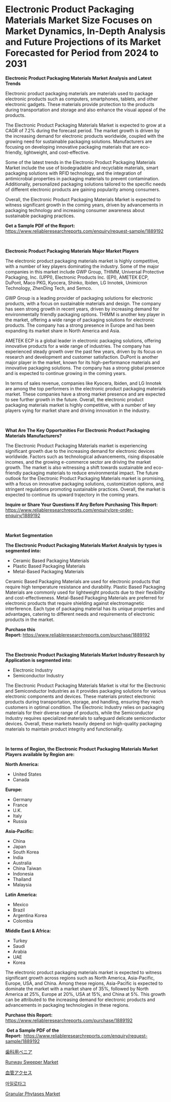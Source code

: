 <p><h1>Electronic Product Packaging Materials Market Size Focuses on Market Dynamics, In-Depth Analysis and Future Projections of its Market Forecasted for Period from 2024 to 2031</h1></p><p><strong>Electronic Product Packaging Materials Market Analysis and Latest Trends</strong></p>
<p><p>Electronic product packaging materials are materials used to package electronic products such as computers, smartphones, tablets, and other electronic gadgets. These materials provide protection to the products during transportation and storage and also enhance the visual appeal of the products.</p><p>The Electronic Product Packaging Materials Market is expected to grow at a CAGR of 7.2% during the forecast period. The market growth is driven by the increasing demand for electronic products worldwide, coupled with the growing need for sustainable packaging solutions. Manufacturers are focusing on developing innovative packaging materials that are eco-friendly, lightweight, and cost-effective.</p><p>Some of the latest trends in the Electronic Product Packaging Materials Market include the use of biodegradable and recyclable materials, smart packaging solutions with RFID technology, and the integration of antimicrobial properties in packaging materials to prevent contamination. Additionally, personalized packaging solutions tailored to the specific needs of different electronic products are gaining popularity among consumers.</p><p>Overall, the Electronic Product Packaging Materials Market is expected to witness significant growth in the coming years, driven by advancements in packaging technology and increasing consumer awareness about sustainable packaging practices.</p></p>
<p><strong>Get a Sample PDF of the Report:&nbsp;</strong> <a href="https://www.reliableresearchreports.com/enquiry/request-sample/1889192">https://www.reliableresearchreports.com/enquiry/request-sample/1889192</a></p>
<p>&nbsp;</p>
<p><strong>Electronic Product Packaging Materials Major Market Players</strong></p>
<p><p>The electronic product packaging materials market is highly competitive, with a number of key players dominating the industry. Some of the major companies in this market include GWP Group, THIMM, Universal Protective Packaging, Inc. (UPPI), Electronic Products Inc. (EPI), AMETEK ECP, DuPont, Maco PKG, Kyocera, Shinko, Ibiden, LG Innotek, Unimicron Technology, ZhenDing Tech, and Semco.</p><p>GWP Group is a leading provider of packaging solutions for electronic products, with a focus on sustainable materials and design. The company has seen strong growth in recent years, driven by increasing demand for environmentally friendly packaging options. THIMM is another key player in the market, offering a wide range of packaging solutions for electronic products. The company has a strong presence in Europe and has been expanding its market share in North America and Asia.</p><p>AMETEK ECP is a global leader in electronic packaging solutions, offering innovative products for a wide range of industries. The company has experienced steady growth over the past few years, driven by its focus on research and development and customer satisfaction. DuPont is another major player in the market, known for its high-performance materials and innovative packaging solutions. The company has a strong global presence and is expected to continue growing in the coming years.</p><p>In terms of sales revenue, companies like Kyocera, Ibiden, and LG Innotek are among the top performers in the electronic product packaging materials market. These companies have a strong market presence and are expected to see further growth in the future. Overall, the electronic product packaging materials market is highly competitive, with a number of key players vying for market share and driving innovation in the industry.</p></p>
<p>&nbsp;</p>
<p><strong>What Are The Key Opportunities For Electronic Product Packaging Materials Manufacturers?</strong></p>
<p><p>The Electronic Product Packaging Materials market is experiencing significant growth due to the increasing demand for electronic devices worldwide. Factors such as technological advancements, rising disposable incomes, and the growing e-commerce sector are driving the market growth. The market is also witnessing a shift towards sustainable and eco-friendly packaging materials to reduce environmental impact. The future outlook for the Electronic Product Packaging Materials market is promising, with a focus on innovative packaging solutions, customization options, and stringent regulations promoting sustainable practices. Overall, the market is expected to continue its upward trajectory in the coming years.</p></p>
<p><strong>Inquire or Share Your Questions If Any Before Purchasing This Report:</strong> <a href="https://www.reliableresearchreports.com/enquiry/pre-order-enquiry/1889192">https://www.reliableresearchreports.com/enquiry/pre-order-enquiry/1889192</a></p>
<p>&nbsp;</p>
<p><strong>Market Segmentation</strong></p>
<p><strong>The Electronic Product Packaging Materials Market Analysis by types is segmented into:</strong></p>
<p><ul><li>Ceramic Based Packaging Materials</li><li>Plastic Based Packaging Materials</li><li>Metal-Based Packaging Materials</li></ul></p>
<p><p>Ceramic Based Packaging Materials are used for electronic products that require high temperature resistance and durability. Plastic Based Packaging Materials are commonly used for lightweight products due to their flexibility and cost-effectiveness. Metal-Based Packaging Materials are preferred for electronic products that require shielding against electromagnetic interference. Each type of packaging material has its unique properties and advantages, catering to different needs and requirements of electronic products in the market.</p></p>
<p><strong>Purchase this Report:&nbsp;</strong><a href="https://www.reliableresearchreports.com/purchase/1889192">https://www.reliableresearchreports.com/purchase/1889192</a></p>
<p>&nbsp;</p>
<p><strong>The Electronic Product Packaging Materials Market Industry Research by Application is segmented into:</strong></p>
<p><ul><li>Electronic Industry</li><li>Semiconductor Industry</li></ul></p>
<p><p>The Electronic Product Packaging Materials Market is vital for the Electronic and Semiconductor Industries as it provides packaging solutions for various electronic components and devices. These materials protect electronic products during transportation, storage, and handling, ensuring they reach customers in optimal condition. The Electronic Industry relies on packaging materials for their diverse range of products, while the Semiconductor Industry requires specialized materials to safeguard delicate semiconductor devices. Overall, these markets heavily depend on high-quality packaging materials to maintain product integrity and functionality.</p></p>
<p>&nbsp;</p>
<p><strong>In terms of Region, the Electronic Product Packaging Materials Market Players available by Region are:</strong></p>
<p>
    <p> <strong> North America: </strong>
        <ul>
            <li>United States</li>
            <li>Canada</li>
        </ul>
        </p> 
    <p> <strong> Europe: </strong>
        <ul>
            <li>Germany</li>
            <li>France</li>
            <li>U.K.</li>
            <li>Italy</li>
            <li>Russia</li>
        </ul>
        </p> 
    <p> <strong> Asia-Pacific: </strong>
        <ul>
            <li>China</li>
            <li>Japan</li>
            <li>South Korea</li>
            <li>India</li>
            <li>Australia</li>
            <li>China Taiwan</li>
            <li>Indonesia</li>
            <li>Thailand</li>
            <li>Malaysia</li>
        </ul>
        </p> 
    <p> <strong> Latin America: </strong>
        <ul>
            <li>Mexico</li>
            <li>Brazil</li>
            <li>Argentina Korea</li>
            <li>Colombia</li>
        </ul>
        </p> 
    <p> <strong> Middle East & Africa: </strong>
        <ul>
            <li>Turkey</li>
            <li>Saudi</li>
            <li>Arabia</li>
            <li>UAE</li>
            <li>Korea</li>
        </ul>
    </p>
    </p>
<p><p>The electronic product packaging materials market is expected to witness significant growth across regions such as North America, Asia-Pacific, Europe, USA, and China. Among these regions, Asia-Pacific is expected to dominate the market with a market share of 35%, followed by North America at 25%, Europe at 20%, USA at 15%, and China at 5%. This growth can be attributed to the increasing demand for electronic products and advancements in packaging technologies in these regions.</p></p>
<p><strong>Purchase this Report: </strong><a href="https://www.reliableresearchreports.com/purchase/1889192">https://www.reliableresearchreports.com/purchase/1889192</a></p>
<p>&nbsp;<strong>Get a Sample PDF of the Report:&nbsp;&nbsp;</strong><a href="https://www.reliableresearchreports.com/enquiry/request-sample/1889192">https://www.reliableresearchreports.com/enquiry/request-sample/1889192</a></p>
<p><strong></strong></p>
<p><p><a href="https://medium.com/@cheryledianeweber9eti23wjw9/%E6%AD%AF%E7%A7%91%E7%94%A8%E3%83%99%E3%83%8B%E3%83%A4%E5%B8%82%E5%A0%B4%E5%B1%95%E6%9C%9B-%E6%A5%AD%E7%95%8C%E6%A6%82%E8%A6%81%E3%81%A8%E4%BA%88%E6%B8%AC-2024%E5%B9%B4%E3%81%8B%E3%82%892031%E5%B9%B4-804001809481">歯科用ベニア</a></p><p><a href="https://view.publitas.com/reportprime-1/runway-sweeper-market-with-the-goal-of-estimating-the-market-size-and-future-growth-potential-of-various-market-segments-based-on-component-applications-end-user-and-region/">Runway Sweeper Market</a></p><p><a href="https://medium.com/@cheryledianeweber9eti23wjw9/%E8%A1%80%E7%AE%A1%E3%82%A2%E3%82%AF%E3%82%BB%E3%82%B9%E5%B8%82%E5%A0%B4%E3%81%AE%E3%83%88%E3%83%AC%E3%83%B3%E3%83%89%E3%81%A8%E5%B8%82%E5%A0%B4%E5%88%86%E6%9E%90%E3%81%AF-2024%E5%B9%B4%E3%81%8B%E3%82%892031%E5%B9%B4%E3%81%BE%E3%81%A7%E3%81%AE%E4%BA%88%E6%B8%AC%E3%81%95%E3%82%8C%E3%81%A6%E3%81%84%E3%81%BE%E3%81%99-111fdce3ccb7">血管アクセス</a></p><p><a href="https://medium.com/@bkszjgzqq1851/%EB%A7%88%EC%9D%BC%EB%A1%9C%ED%83%80%EA%B7%B8-%EC%8B%9C%EC%9E%A5%EC%9D%80-%EC%8B%9C%EC%9E%A5-%EC%A0%90%EC%9C%A0%EC%9C%A8-%EA%B7%9C%EB%AA%A8-%EB%B0%8F-2031%EB%85%84%EA%B9%8C%EC%A7%80%EC%9D%98-%EC%98%88%EC%83%81-%EC%98%88%EC%B8%A1%EC%97%90-%EC%B4%88%EC%A0%90%EC%9D%84-%EB%A7%9E%EC%B6%A5%EB%8B%88%EB%8B%A4-5a7e370a5214">마일로타그</a></p><p><a href="https://woozy-pyroraptor-a1f.notion.site/Granular-Phytases-Market-Size-Growth-Outlook-from-2024-to-2031-projecting-at-Market-s-Trends-Analy-b1d6e0330bcf4066b6f78e4b2ca8c703">Granular Phytases Market</a></p></p>